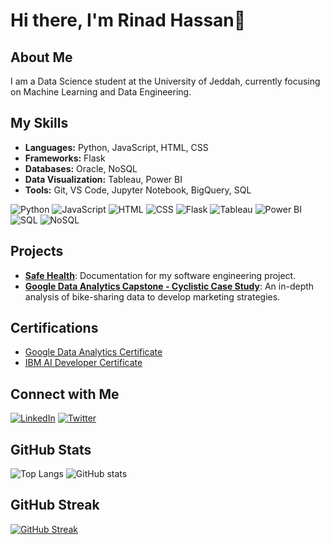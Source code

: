 # Hi there, I'm Rinad Hassan👋


## About Me

I am a Data Science student at the University of Jeddah, currently focusing on Machine Learning and Data Engineering.

## My Skills

- **Languages:** Python, JavaScript, HTML, CSS
- **Frameworks:** Flask
- **Databases:** Oracle, NoSQL
- **Data Visualization:** Tableau, Power BI
- **Tools:** Git, VS Code, Jupyter Notebook, BigQuery, SQL

![Python](https://img.shields.io/badge/Python-3776AB?style=for-the-badge&logo=python&logoColor=white)
![JavaScript](https://img.shields.io/badge/JavaScript-F7DF1E?style=for-the-badge&logo=javascript&logoColor=black)
![HTML](https://img.shields.io/badge/HTML-E34F26?style=for-the-badge&logo=html5&logoColor=white)
![CSS](https://img.shields.io/badge/CSS-1572B6?style=for-the-badge&logo=css3&logoColor=white)
![Flask](https://img.shields.io/badge/Flask-000000?style=for-the-badge&logo=flask&logoColor=white)
![Tableau](https://img.shields.io/badge/Tableau-E97627?style=for-the-badge&logo=tableau&logoColor=white)
![Power BI](https://img.shields.io/badge/Power_BI-F2C811?style=for-the-badge&logo=powerbi&logoColor=white)
![SQL](https://img.shields.io/badge/SQL-336791?style=for-the-badge&logo=postgresql&logoColor=white)
![NoSQL](https://img.shields.io/badge/NoSQL-4DB33D?style=for-the-badge&logo=mongodb&logoColor=white)

## Projects

- [**Safe Health**](https://github.com/RinDataz/SafeHealth-app): Documentation for my software engineering project.
- [**Google Data Analytics Capstone - Cyclistic Case Study**](https://github.com/RinDataz/Google-Data-Analytics-Capstone-Cyclistic-Case-Study): An in-depth analysis of bike-sharing data to develop marketing strategies.

## Certifications

- [Google Data Analytics Certificate](https://coursera.org/share/3c8c7619decfbb6975e228d841e1c7e7)
- [IBM AI Developer Certificate](https://coursera.org/share/3c8c7619decfbb6975e228d841e1c7e7)

## Connect with Me

[![LinkedIn](https://img.shields.io/badge/LinkedIn-0A66C2?style=for-the-badge&logo=linkedin&logoColor=white)](https://www.linkedin.com/in/renad-hassan-dataz/)
[![Twitter](https://img.shields.io/badge/Twitter-1DA1F2?style=for-the-badge&logo=twitter&logoColor=white)](https://x.com/RinDataz)


## GitHub Stats
![Top Langs](https://github-readme-stats.vercel.app/api/top-langs/?username=RinDataz&show_icons=true&theme=tokyonight)
![GitHub stats](https://github-readme-stats.vercel.app/api?username=RinDataz&show_icons=true&theme=tokyonight)

## GitHub Streak

[![GitHub Streak](https://streak-stats.demolab.com/?user=RinDataz&theme=tokyonight)](https://git.io/streak-stats)



